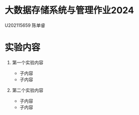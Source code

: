 # 大数据存储系统与管理作业2024

U202115659 陈单睿

# 实验内容

1. 第一个实验内容

    * 子内容
    * 子内容
    
2. 第二个实验内容

    * 子内容
    * 子内容

